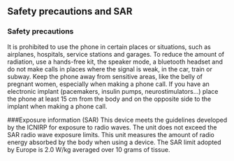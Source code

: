 ## Safety precautions and SAR

### Safety precautions
It is prohibited to use the phone in certain places or situations, such as airplanes, hospitals, service stations and garages.
To reduce the amount of radiation, use a hands-free kit, the speaker mode, a bluetooth headset and do not make calls in places where the signal is weak, in the car, train or subway. Keep the phone away from sensitive areas, like the belly of pregnant women, especially when making a phone call. If you have an electronic implant (pacemakers, insulin pumps, neurostimulators...) place the phone at least 15 cm from the body and on the opposite side to the implant when making a phone call.

###Exposure information (SAR)
This device meets the guidelines developed by the ICNIRP for exposure to radio waves. The unit does not exceed the SAR radio wave exposure limits. This unit measures the amount of radio energy absorbed by the body when using a device. The SAR limit adopted by Europe is 2.0 W/kg averaged over 10 grams of tissue.
